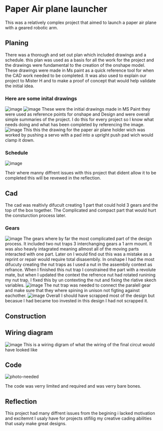 # Paper Air plane launcher
This was a relatively complex project that aimed to launch a paper air plane with a geared robotic arm.
## Planing
There was a thorough and set out plan which included drawings and a schedule.  this plan was used as a basis for all the work for the project and the drawings were fundamental to the creation of the onshape model. These drawings were made in Ms paint as a quick reference tool for when the CAD work needed to be completed. It was also used to explain our project to Mister H and to make a proof of concept that would help validate the initial idea.


### Here are some inital drawings
![image](https://github.com/Jweder06/Paper-air-plane-launcher/assets/112961442/a22f814b-a53b-4a0b-9ef8-88d4e8045bfc)
![image](https://github.com/Jweder06/Paper-air-plane-launcher/assets/112961442/d1ba5a72-2022-4801-b321-48f045ee277f)
These were the initial drawings made in MS Paint they were used as reference points for onshape and Design and were overall simple summaries of the project. I do this for every project so I know what needs doing and what has been completed by referencing the image.
![image](https://github.com/Jweder06/Paper-air-plane-launcher/assets/112961442/a8e4fefe-ad51-498b-afbc-188c744aa3a2)
This this the drawing for the paper air plane holder wich was worked by pushing a servo with a pad into a upright push pad wich would clamp it down.

### Schedule
![image](https://github.com/Jweder06/Paper-air-plane-launcher/assets/112961442/aa6812a5-25f6-440f-980c-f279e4d6cd4a)

Their where manny diffrent issues with this project that dident allow it to be completed this will be revewed in the reflection.
## Cad
The cad was realtivly difucult creating 1 part that could hold 3 gears and the top of the box together. The Complicated and compact part that would hurt the consturction process later. 
### Gears
![image](https://user-images.githubusercontent.com/112961442/234099095-6adc4385-2095-47c9-b666-65f3ca1e5cb2.png)
The gears where by far the most complicated part of the design process. It included two nut traps 3 interchanging gears a 1 arm mount. It was also heavly intagrated meaning allmost all of the moving parts interacted with one part. Later on I would find out this was a mistake as a reprint or repair would require total disasembily. In onshape I had the most difucuty creating the nut traps as I used a nut in the assembily context as refrance. When I finished this nut trap I constrained the part with a revolute mate, but when I updated the context the refrence nut had rotated runining my nut trap. I fixed this by un contexting the nut and fixing the rlative skech variables.
![image](https://user-images.githubusercontent.com/112961442/234100001-78696cd9-1386-4406-b197-9892231fd08b.png)
The nut trap was needed to connect the paralell gear and make sure that they where spining in unison not figting against eachother.
![image](https://github.com/Jweder06/Paper-air-plane-launcher/assets/112961442/49b8b6ee-03f6-41b2-b1c9-904506accbc1)
Overall I should have scrapped most of the design but becasue I had became too invested in this design I had not scrapped it.
## Construction

## Wiring diagram
![image](https://github.com/Jweder06/Paper-air-plane-launcher/assets/112961442/2a74da22-1ff5-4ffb-8fd5-e194c2efdd39)
This is a wiring digram of what the wiring of the final circut would have looked like
## Code

![photo-needed](https://github.com/Jweder06/circuitpython-/assets/112961442/e9c64cfc-a956-4477-a8fd-5e470419b6d4)

The code was verry limited and required and was verry bare bones.
## Reflection
This project had many diffrent issues from the begining i lacked motivation and excitemnt I usaly have for projects stifilig my creative cading abilities that usaly make great designs.

